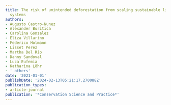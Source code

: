 ```yaml
---
title: The risk of unintended deforestation from scaling sustainable livestock production
  systems
authors:
- Augusto Castro-Nunez
- Alexander Buritica
- Carolina Gonzalez
- Eliza Villarino
- Federico Holmann
- Lisset Perez
- Martha Del Rı́o
- Danny Sandoval
- Luca Eufemia
- Katharina Löhr
- ' others'
date: '2021-01-01'
publishDate: '2024-02-13T05:21:17.270088Z'
publication_types:
- article-journal
publication: '*Conservation Science and Practice*'
---
```

